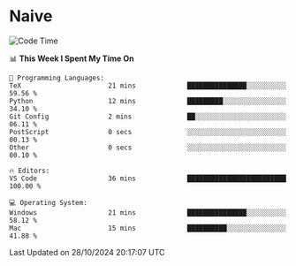 # Naive
<!-- ## 日拱一卒，功不唐捐 -->
<!-- [![GitHub Streak](https://streak-stats.demolab.com/?user=XiaoXKKK)](https://git.io/streak-stats) -->
<!--START_SECTION:waka-->
![Code Time](http://img.shields.io/badge/Code%20Time-36%20mins-blue)

📊 **This Week I Spent My Time On** 

```text
💬 Programming Languages: 
TeX                      21 mins             ███████████████░░░░░░░░░░   59.56 % 
Python                   12 mins             █████████░░░░░░░░░░░░░░░░   34.10 % 
Git Config               2 mins              ██░░░░░░░░░░░░░░░░░░░░░░░   06.11 % 
PostScript               0 secs              ░░░░░░░░░░░░░░░░░░░░░░░░░   00.13 % 
Other                    0 secs              ░░░░░░░░░░░░░░░░░░░░░░░░░   00.10 % 

🔥 Editors: 
VS Code                  36 mins             █████████████████████████   100.00 % 

💻 Operating System: 
Windows                  21 mins             ███████████████░░░░░░░░░░   58.12 % 
Mac                      15 mins             ██████████░░░░░░░░░░░░░░░   41.88 % 
```


 Last Updated on 28/10/2024 20:17:07 UTC
<!--END_SECTION:waka-->
